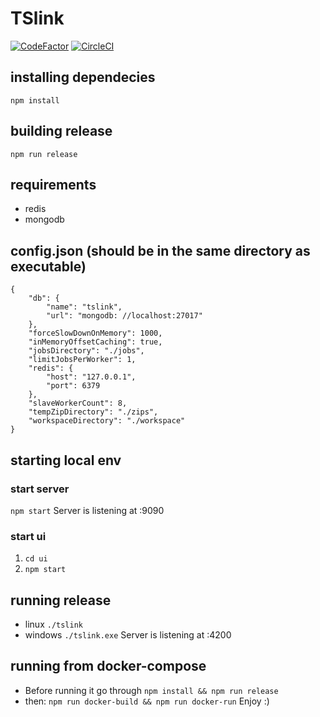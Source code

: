 # TSlink
[![CodeFactor](https://www.codefactor.io/repository/github/dwilkolek/tslink/badge/master)](https://www.codefactor.io/repository/github/dwilkolek/tslink/overview/master) [![CircleCI](https://circleci.com/gh/dwilkolek/tslink.svg?style=svg&circle-token=9f6cf1a914d8c6d59fecd962b78f138fc6c38db7)](https://circleci.com/gh/dwilkolek/tslink)
## installing dependecies
`npm install`

## building release 
`npm run release`

## requirements
- redis
- mongodb

## config.json (should be in the same directory as executable)
```
{
    "db": {
        "name": "tslink",
        "url": "mongodb: //localhost:27017"
    },
    "forceSlowDownOnMemory": 1000,
    "inMemoryOffsetCaching": true,
    "jobsDirectory": "./jobs",
    "limitJobsPerWorker": 1,
    "redis": {
        "host": "127.0.0.1",
        "port": 6379
    },
    "slaveWorkerCount": 8,
    "tempZipDirectory": "./zips",
    "workspaceDirectory": "./workspace"
}
```

## starting local env
### start server
`npm start`
Server is listening at :9090

### start ui
1. `cd ui`
2. `npm start`

## running release
- linux `./tslink`
- windows `./tslink.exe`
Server is listening at :4200

## running from docker-compose
- Before running it go through 
    `npm install && npm run release`
- then:
    `npm run docker-build && npm run docker-run`
Enjoy :)
